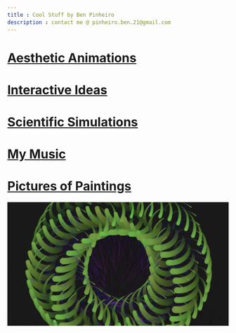 ```yaml
---
title : Cool Stuff by Ben Pinheiro
description : contact me @ pinheiro.ben.21@gmail.com
---
```


# [Aesthetic Animations](/Animations.html/)
# [Interactive Ideas](/Ideas.html/)
# [Scientific Simulations](/Simulations.md/)
# [My Music](/music.html)
# [Pictures of Paintings](/Paintings.md/)
![Image](/docs/assets/1.png)
